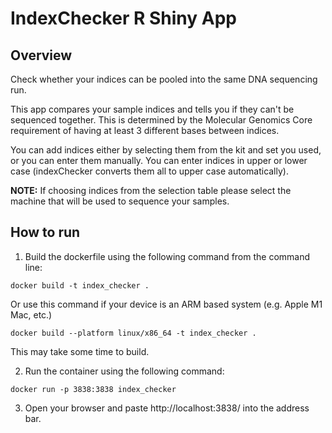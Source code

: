 # IndexChecker R Shiny App

## Overview

Check whether your indices can be pooled into the same DNA sequencing run.

This app compares your sample indices and tells you if they can't be sequenced together. This is determined by the Molecular Genomics Core requirement of having at least 3 different bases between indices.

You can add indices either by selecting them from the kit and set you used, or you can enter them manually. You can enter indices in upper or lower case (indexChecker converts them all to upper case automatically).

**NOTE:** If choosing indices from the selection table please select the machine that will be used to sequence your samples.

## How to run

1. Build the dockerfile using the following command from the command line:

```
docker build -t index_checker .
```

Or use this command if your device is an ARM based system (e.g. Apple M1 Mac, etc.)

```
docker build --platform linux/x86_64 -t index_checker .
```

This may take some time to build.

2. Run the container using the following command:

```
docker run -p 3838:3838 index_checker
```

3. Open your browser and paste http://localhost:3838/ into the address bar.
